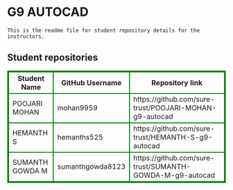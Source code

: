 # G9 AUTOCAD
    This is the readme file for student repository details for the instructors.
## Student repositories 
<table style="border : 2px solid green; width:100%;">
<tr >
<th style="border : 2px solid green;">Student Name</th>
<th style="border : 2px solid green;">GitHub Username</th>
<th style="border : 2px solid green;">Repository link</th>
</tr>
<tr style="border : 2px solid green;">
<td style="border : 2px solid green;">POOJARI MOHAN</td> 

<td style="border : 2px solid green;">mohan9959</td> 

<td style="border : 2px solid green;">https://github.com/sure-trust/POOJARI-MOHAN-g9-autocad</td> 
</tr>

<tr style="border : 2px solid green;">
<td style="border : 2px solid green;">HEMANTH S</td> 

<td style="border : 2px solid green;">hemanths525</td> 

<td style="border : 2px solid green;">https://github.com/sure-trust/HEMANTH-S-g9-autocad</td> 
</tr>

<tr style="border : 2px solid green;">
<td style="border : 2px solid green;">SUMANTH GOWDA M</td> 

<td style="border : 2px solid green;">sumanthgowda8123</td> 

<td style="border : 2px solid green;">https://github.com/sure-trust/SUMANTH-GOWDA-M-g9-autocad</td> 
</tr>
